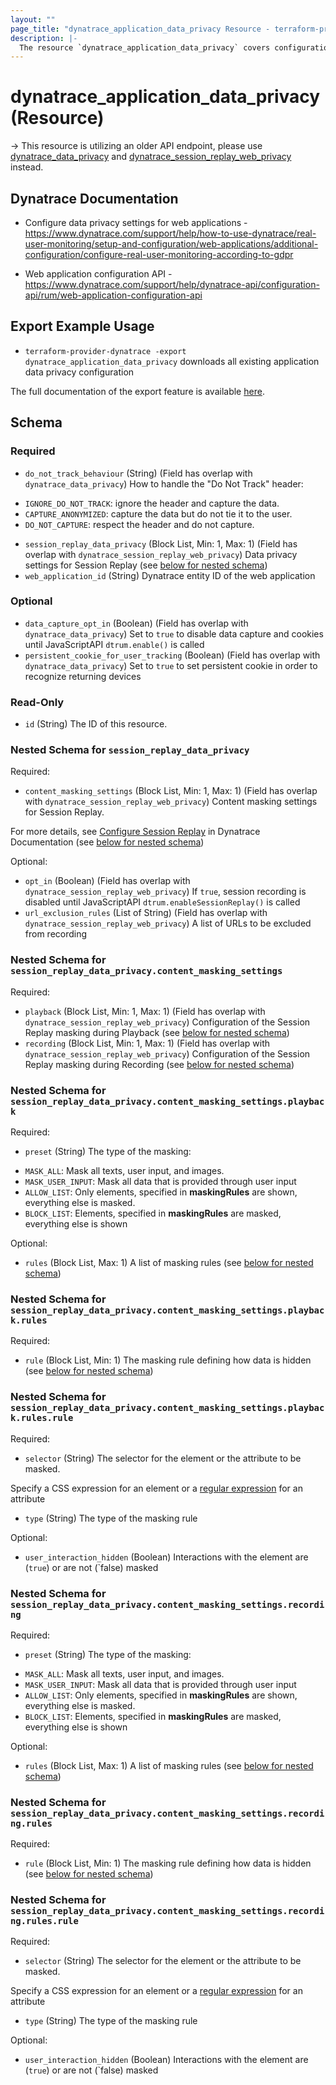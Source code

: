 ```yaml
---
layout: ""
page_title: "dynatrace_application_data_privacy Resource - terraform-provider-dynatrace"
description: |-
  The resource `dynatrace_application_data_privacy` covers configuration for application data privacy
---
```


# dynatrace_application_data_privacy (Resource)

-> This resource is utilizing an older API endpoint, please use [dynatrace_data_privacy](https://registry.terraform.io/providers/dynatrace-oss/dynatrace/latest/docs/resources/data_privacy) and [dynatrace_session_replay_web_privacy](https://registry.terraform.io/providers/dynatrace-oss/dynatrace/latest/docs/resources/session_replay_web_privacy) instead.

## Dynatrace Documentation

- Configure data privacy settings for web applications - https://www.dynatrace.com/support/help/how-to-use-dynatrace/real-user-monitoring/setup-and-configuration/web-applications/additional-configuration/configure-real-user-monitoring-according-to-gdpr

- Web application configuration API - https://www.dynatrace.com/support/help/dynatrace-api/configuration-api/rum/web-application-configuration-api

## Export Example Usage

- `terraform-provider-dynatrace -export dynatrace_application_data_privacy` downloads all existing application data privacy configuration

The full documentation of the export feature is available [here](https://registry.terraform.io/providers/dynatrace-oss/dynatrace/latest/docs/guides/export-v2).

<!-- schema generated by tfplugindocs -->
## Schema

### Required

- `do_not_track_behaviour` (String) (Field has overlap with `dynatrace_data_privacy`) How to handle the "Do Not Track" header: 

* `IGNORE_DO_NOT_TRACK`: ignore the header and capture the data. 
* `CAPTURE_ANONYMIZED`: capture the data but do not tie it to the user. 
* `DO_NOT_CAPTURE`: respect the header and do not capture.
- `session_replay_data_privacy` (Block List, Min: 1, Max: 1) (Field has overlap with `dynatrace_session_replay_web_privacy`) Data privacy settings for Session Replay (see [below for nested schema](#nestedblock--session_replay_data_privacy))
- `web_application_id` (String) Dynatrace entity ID of the web application

### Optional

- `data_capture_opt_in` (Boolean) (Field has overlap with `dynatrace_data_privacy`) Set to `true` to disable data capture and cookies until JavaScriptAPI `dtrum.enable()` is called
- `persistent_cookie_for_user_tracking` (Boolean) (Field has overlap with `dynatrace_data_privacy`) Set to `true` to set persistent cookie in order to recognize returning devices

### Read-Only

- `id` (String) The ID of this resource.

<a id="nestedblock--session_replay_data_privacy"></a>
### Nested Schema for `session_replay_data_privacy`

Required:

- `content_masking_settings` (Block List, Min: 1, Max: 1) (Field has overlap with `dynatrace_session_replay_web_privacy`) Content masking settings for Session Replay. 

For more details, see [Configure Session Replay](https://dt-url.net/0m03slq) in Dynatrace Documentation (see [below for nested schema](#nestedblock--session_replay_data_privacy--content_masking_settings))

Optional:

- `opt_in` (Boolean) (Field has overlap with `dynatrace_session_replay_web_privacy`) If `true`, session recording is disabled until JavaScriptAPI `dtrum.enableSessionReplay()` is called
- `url_exclusion_rules` (List of String) (Field has overlap with `dynatrace_session_replay_web_privacy`) A list of URLs to be excluded from recording

<a id="nestedblock--session_replay_data_privacy--content_masking_settings"></a>
### Nested Schema for `session_replay_data_privacy.content_masking_settings`

Required:

- `playback` (Block List, Min: 1, Max: 1) (Field has overlap with `dynatrace_session_replay_web_privacy`) Configuration of the Session Replay masking during Playback (see [below for nested schema](#nestedblock--session_replay_data_privacy--content_masking_settings--playback))
- `recording` (Block List, Min: 1, Max: 1) (Field has overlap with `dynatrace_session_replay_web_privacy`) Configuration of the Session Replay masking during Recording (see [below for nested schema](#nestedblock--session_replay_data_privacy--content_masking_settings--recording))

<a id="nestedblock--session_replay_data_privacy--content_masking_settings--playback"></a>
### Nested Schema for `session_replay_data_privacy.content_masking_settings.playback`

Required:

- `preset` (String) The type of the masking: 

* `MASK_ALL`: Mask all texts, user input, and images. 
* `MASK_USER_INPUT`: Mask all data that is provided through user input 
* `ALLOW_LIST`: Only elements, specified in **maskingRules** are shown, everything else is masked. 
* `BLOCK_LIST`: Elements, specified in **maskingRules** are masked, everything else is shown

Optional:

- `rules` (Block List, Max: 1) A list of masking rules (see [below for nested schema](#nestedblock--session_replay_data_privacy--content_masking_settings--playback--rules))

<a id="nestedblock--session_replay_data_privacy--content_masking_settings--playback--rules"></a>
### Nested Schema for `session_replay_data_privacy.content_masking_settings.playback.rules`

Required:

- `rule` (Block List, Min: 1) The masking rule defining how data is hidden (see [below for nested schema](#nestedblock--session_replay_data_privacy--content_masking_settings--playback--rules--rule))

<a id="nestedblock--session_replay_data_privacy--content_masking_settings--playback--rules--rule"></a>
### Nested Schema for `session_replay_data_privacy.content_masking_settings.playback.rules.rule`

Required:

- `selector` (String) The selector for the element or the attribute to be masked. 

Specify a CSS expression for an element or a [regular expression](https://dt-url.net/k9e0iaq) for an attribute
- `type` (String) The type of the masking rule

Optional:

- `user_interaction_hidden` (Boolean) Interactions with the element are (`true`) or are not (`false) masked




<a id="nestedblock--session_replay_data_privacy--content_masking_settings--recording"></a>
### Nested Schema for `session_replay_data_privacy.content_masking_settings.recording`

Required:

- `preset` (String) The type of the masking: 

* `MASK_ALL`: Mask all texts, user input, and images. 
* `MASK_USER_INPUT`: Mask all data that is provided through user input 
* `ALLOW_LIST`: Only elements, specified in **maskingRules** are shown, everything else is masked. 
* `BLOCK_LIST`: Elements, specified in **maskingRules** are masked, everything else is shown

Optional:

- `rules` (Block List, Max: 1) A list of masking rules (see [below for nested schema](#nestedblock--session_replay_data_privacy--content_masking_settings--recording--rules))

<a id="nestedblock--session_replay_data_privacy--content_masking_settings--recording--rules"></a>
### Nested Schema for `session_replay_data_privacy.content_masking_settings.recording.rules`

Required:

- `rule` (Block List, Min: 1) The masking rule defining how data is hidden (see [below for nested schema](#nestedblock--session_replay_data_privacy--content_masking_settings--recording--rules--rule))

<a id="nestedblock--session_replay_data_privacy--content_masking_settings--recording--rules--rule"></a>
### Nested Schema for `session_replay_data_privacy.content_masking_settings.recording.rules.rule`

Required:

- `selector` (String) The selector for the element or the attribute to be masked. 

Specify a CSS expression for an element or a [regular expression](https://dt-url.net/k9e0iaq) for an attribute
- `type` (String) The type of the masking rule

Optional:

- `user_interaction_hidden` (Boolean) Interactions with the element are (`true`) or are not (`false) masked
 